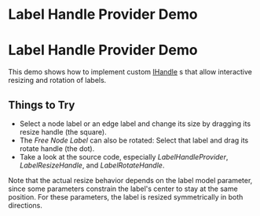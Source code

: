 <!--
 //////////////////////////////////////////////////////////////////////////////
 // @license
 // This file is part of yFiles for HTML 2.6.0.2.
 // Use is subject to license terms.
 //
 // Copyright (c) 2000-2023 by yWorks GmbH, Vor dem Kreuzberg 28,
 // 72070 Tuebingen, Germany. All rights reserved.
 //
 //////////////////////////////////////////////////////////////////////////////
-->
# Label Handle Provider Demo

# Label Handle Provider Demo

This demo shows how to implement custom [IHandle](https://docs.yworks.com/yfileshtml/#/api/IHandle) s that allow interactive resizing and rotation of labels.

## Things to Try

- Select a node label or an edge label and change its size by dragging its resize handle (the square).
- The _Free Node Label_ can also be rotated: Select that label and drag its rotate handle (the dot).
- Take a look at the source code, especially _LabelHandleProvider_, _LabelResizeHandle_, and _LabelRotateHandle_.

Note that the actual resize behavior depends on the label model parameter, since some parameters constrain the label's center to stay at the same position. For these parameters, the label is resized symmetrically in both directions.
